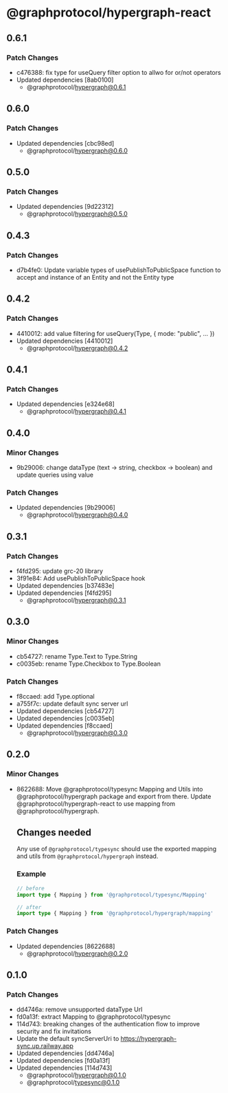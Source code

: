 # @graphprotocol/hypergraph-react

## 0.6.1
### Patch Changes

- c476388: fix type for useQuery filter option to allwo for or/not operators
- Updated dependencies [8ab0100]
  - @graphprotocol/hypergraph@0.6.1

## 0.6.0
### Patch Changes

- Updated dependencies [cbc98ed]
  - @graphprotocol/hypergraph@0.6.0

## 0.5.0
### Patch Changes

- Updated dependencies [9d22312]
  - @graphprotocol/hypergraph@0.5.0

## 0.4.3
### Patch Changes

- d7b4fe0: Update variable types of usePublishToPublicSpace function to accept and instance of an Entity and not the Entity type

## 0.4.2
### Patch Changes

- 4410012: add value filtering for useQuery(Type, { mode: "public", … })
- Updated dependencies [4410012]
  - @graphprotocol/hypergraph@0.4.2

## 0.4.1
### Patch Changes

- Updated dependencies [e324e68]
  - @graphprotocol/hypergraph@0.4.1

## 0.4.0
### Minor Changes

- 9b29006: change dataType (text -> string, checkbox -> boolean) and update queries using value

### Patch Changes

- Updated dependencies [9b29006]
  - @graphprotocol/hypergraph@0.4.0

## 0.3.1
### Patch Changes

- f4fd295: update grc-20 library
- 3f91e84: Add usePublishToPublicSpace hook
- Updated dependencies [b37483e]
- Updated dependencies [f4fd295]
  - @graphprotocol/hypergraph@0.3.1

## 0.3.0
### Minor Changes

- cb54727: rename Type.Text to Type.String
- c0035eb: rename Type.Checkbox to Type.Boolean

### Patch Changes

- f8ccaed: add Type.optional
- a755f7c: update default sync server url
- Updated dependencies [cb54727]
- Updated dependencies [c0035eb]
- Updated dependencies [f8ccaed]
  - @graphprotocol/hypergraph@0.3.0

## 0.2.0
### Minor Changes

- 8622688: Move @graphprotocol/typesync Mapping and Utils into @graphprotocol/hypergraph package and export from there. Update @graphprotocol/hypergraph-react to use mapping from @graphprotocol/hypergraph.
  
  
  ## Changes needed
  
  Any use of `@graphprotocol/typesync` should use the exported mapping and utils from `@graphprotocol/hypergraph` instead.
  
  ### Example
  
  ```ts
  // before
  import type { Mapping } from '@graphprotocol/typesync/Mapping'
  
  // after
  import type { Mapping } from '@graphprotocol/hypergraph/mapping'
  ```

### Patch Changes

- Updated dependencies [8622688]
  - @graphprotocol/hypergraph@0.2.0

## 0.1.0
### Patch Changes

- dd4746a: remove unsupported dataType Url
- fd0a13f: extract Mapping to @graphprotocol/typesync
- 114d743: breaking changes of the authentication flow to improve security and fix invitations
- Update the default syncServerUri to https://hypergraph-sync.up.railway.app
- Updated dependencies [dd4746a]
- Updated dependencies [fd0a13f]
- Updated dependencies [114d743]
  - @graphprotocol/hypergraph@0.1.0
  - @graphprotocol/typesync@0.1.0
